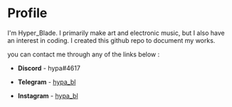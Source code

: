# Profile

I'm Hyper_Blade. I primarily make art and electronic music, but I also have an interest in coding. I created this github repo to document my works. 

you can contact me through any of the links below :



* **Discord** - hypa#4617

* **Telegram** - [hypa_bl](https://t.me/hypa_bl)



* **Instagram** - [hypa_bl
](https://instagram.com/hypa_bl)
